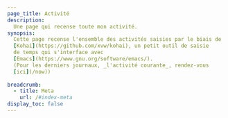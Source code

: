 ```yaml
---
page_title: Activité
description:
  Une page qui recense toute mon activité.
synopsis: 
  Cette page recense l'ensemble des activités saisies par le biais de 
  [Kohai](https://github.com/xvw/kohai), un petit outil de saisie 
  de temps qui s'interface avec 
  [Emacs](https://www.gnu.org/software/emacs/). 
  (Pour les derniers journaux, _l'activité courante_, rendez-vous 
  [ici](/now))
  
breadcrumb:
  - title: Meta
    url: /#index-meta
display_toc: false
---
```

